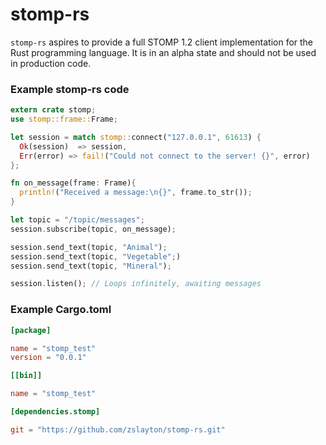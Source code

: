 stomp-rs
=====
`stomp-rs` aspires to provide a full STOMP 1.2 client implementation for the Rust
programming language. It is in an alpha state and should not be used in production code.


### Example stomp-rs code
```rust
extern crate stomp;
use stomp::frame::Frame;

let session = match stomp::connect("127.0.0.1", 61613) {
  Ok(session)  => session,
  Err(error) => fail!("Could not connect to the server! {}", error)
};

fn on_message(frame: Frame){
  println!("Received a message:\n{}", frame.to_str());
}

let topic = "/topic/messages";
session.subscribe(topic, on_message);

session.send_text(topic, "Animal");
session.send_text(topic, "Vegetable";)
session.send_text(topic, "Mineral");

session.listen(); // Loops infinitely, awaiting messages
```

### Example Cargo.toml
```toml
[package]

name = "stomp_test"
version = "0.0.1"

[[bin]]

name = "stomp_test"

[dependencies.stomp]

git = "https://github.com/zslayton/stomp-rs.git"
```
